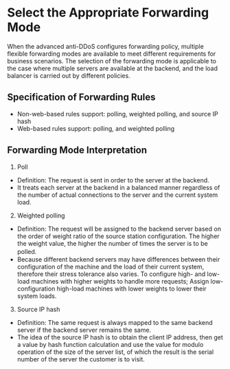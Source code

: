 # Select the Appropriate Forwarding Mode

When the advanced anti-DDoS configures forwarding policy, multiple flexible forwarding modes are available to meet different requirements for business scenarios.
The selection of the forwarding mode is applicable to the case where multiple servers are available at the backend, and the load balancer is carried out by different policies.

## Specification of Forwarding Rules
- Non-web-based rules support: polling, weighted polling, and source IP hash
- Web-based rules support: polling, and weighted polling

## Forwarding Mode Interpretation
1. Poll</BR>
- Definition: The request is sent in order to the server at the backend.
- It treats each server at the backend in a balanced manner regardless of the number of actual connections to the server and the current system load.
2. Weighted polling
- Definition: The request will be assigned to the backend server based on the order of weight ratio of the source station configuration. The higher the weight value, the higher the number of times the server is to be polled.　　
- Because different backend servers may have differences between their configuration of the machine and the load of their current system, therefore their stress tolerance also varies. To configure high- and low-load machines with higher weights to handle more requests; Assign low-configuration high-load machines with lower weights to lower their system loads.
3. Source IP hash
- Definition: The same request is always mapped to the same backend server if the backend server remains the same.
- The idea of the source IP hash is to obtain the client IP address, then get a value by hash function calculation and use the value for modulo operation of the size of the server list, of which the result is the serial number of the server the customer is to visit.

